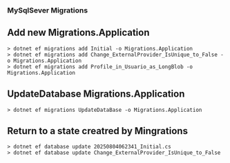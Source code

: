 ﻿### MySqlSever Migrations 

## Add new Migrations.Application
	> dotnet ef migrations add Initial -o Migrations.Application
	> dotnet ef migrations add Change_ExternalProvider_IsUnique_to_False -o Migrations.Application
	> dotnet ef migrations add Profile_in_Usuario_as_LongBlob -o Migrations.Application

## UpdateDatabase Migrations.Application
	> dotnet ef migrations UpdateDataBase -o Migrations.Application


## Return to a state creatred by Mingrations
	> dotnet ef database update 20250804062341_Initial.cs
	> dotnet ef database update Change_ExternalProvider_IsUnique_to_False